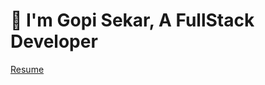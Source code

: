 # 👋 I'm Gopi Sekar, A FullStack Developer 

<!--
**Gopi159/Gopi159** is a ✨ _special_ ✨ repository because its `README.md` (this file) appears on your GitHub profile.

Here are some ideas to get you started:

- 🔭 I’m currently working on ...
- 🌱 I’m currently learning ...
- 👯 I’m looking to collaborate on ...
- 🤔 I’m looking for help with ...
- 💬 Ask me about ...
- 📫 How to reach me: ...
- 😄 Pronouns: ...
- ⚡ Fun fact: ...
-->
[Resume](https://github.com/Gopi159/Gopi159/blob/main/Gopi's%20Resume%20(3).pdf)


<!-- <img src="https://github-readme-stats.vercel.app/api?username=Gopi159&&show_icons=true&title_color=ffffff&icon_color=ffffff&text_color=fffff&bg_color=ff0011"/> -->

